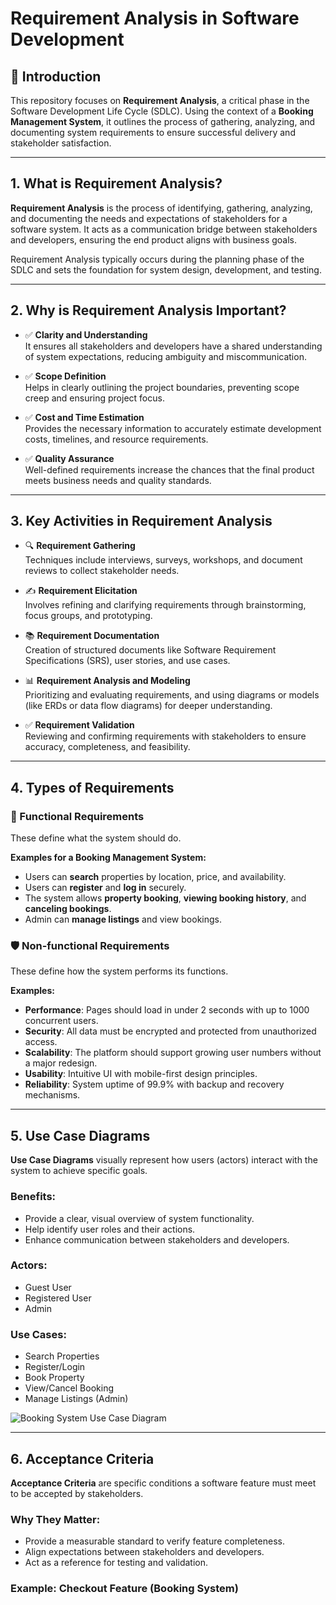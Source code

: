 # Requirement Analysis in Software Development

## 📌 Introduction

This repository focuses on **Requirement Analysis**, a critical phase in the Software Development Life Cycle (SDLC). Using the context of a **Booking Management System**, it outlines the process of gathering, analyzing, and documenting system requirements to ensure successful delivery and stakeholder satisfaction.

---

## 1. What is Requirement Analysis?

**Requirement Analysis** is the process of identifying, gathering, analyzing, and documenting the needs and expectations of stakeholders for a software system. It acts as a communication bridge between stakeholders and developers, ensuring the end product aligns with business goals.

Requirement Analysis typically occurs during the planning phase of the SDLC and sets the foundation for system design, development, and testing.

---

## 2. Why is Requirement Analysis Important?

- ✅ **Clarity and Understanding**  
  It ensures all stakeholders and developers have a shared understanding of system expectations, reducing ambiguity and miscommunication.

- ✅ **Scope Definition**  
  Helps in clearly outlining the project boundaries, preventing scope creep and ensuring project focus.

- ✅ **Cost and Time Estimation**  
  Provides the necessary information to accurately estimate development costs, timelines, and resource requirements.

- ✅ **Quality Assurance**  
  Well-defined requirements increase the chances that the final product meets business needs and quality standards.

---

## 3. Key Activities in Requirement Analysis

- 🔍 **Requirement Gathering**  
  Techniques include interviews, surveys, workshops, and document reviews to collect stakeholder needs.

- ✍️ **Requirement Elicitation**  
  Involves refining and clarifying requirements through brainstorming, focus groups, and prototyping.

- 📚 **Requirement Documentation**  
  Creation of structured documents like Software Requirement Specifications (SRS), user stories, and use cases.

- 📊 **Requirement Analysis and Modeling**  
  Prioritizing and evaluating requirements, and using diagrams or models (like ERDs or data flow diagrams) for deeper understanding.

- ✅ **Requirement Validation**  
  Reviewing and confirming requirements with stakeholders to ensure accuracy, completeness, and feasibility.

---

## 4. Types of Requirements

### 🔧 Functional Requirements

These define what the system should do.

**Examples for a Booking Management System:**
- Users can **search** properties by location, price, and availability.
- Users can **register** and **log in** securely.
- The system allows **property booking**, **viewing booking history**, and **canceling bookings**.
- Admin can **manage listings** and view bookings.

### 🛡️ Non-functional Requirements

These define how the system performs its functions.

**Examples:**
- **Performance**: Pages should load in under 2 seconds with up to 1000 concurrent users.
- **Security**: All data must be encrypted and protected from unauthorized access.
- **Scalability**: The platform should support growing user numbers without a major redesign.
- **Usability**: Intuitive UI with mobile-first design principles.
- **Reliability**: System uptime of 99.9% with backup and recovery mechanisms.

---

## 5. Use Case Diagrams

**Use Case Diagrams** visually represent how users (actors) interact with the system to achieve specific goals.

### Benefits:
- Provide a clear, visual overview of system functionality.
- Help identify user roles and their actions.
- Enhance communication between stakeholders and developers.

### Actors:
- Guest User
- Registered User
- Admin

### Use Cases:
- Search Properties
- Register/Login
- Book Property
- View/Cancel Booking
- Manage Listings (Admin)

![Booking System Use Case Diagram](![image](https://github.com/user-attachments/assets/ca04e3bc-69e5-4743-a528-10f5b627d80d)
)

---

## 6. Acceptance Criteria

**Acceptance Criteria** are specific conditions a software feature must meet to be accepted by stakeholders.

### Why They Matter:
- Provide a measurable standard to verify feature completeness.
- Align expectations between stakeholders and developers.
- Act as a reference for testing and validation.

### Example: Checkout Feature (Booking System)

